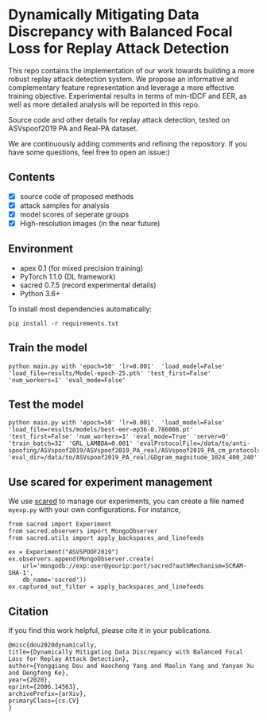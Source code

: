 # Dynamically Mitigating Data Discrepancy with Balanced Focal Loss for Replay Attack Detection

This repo contains the implementation of our work towards building a more robust replay attack detection system. We propose an informative and complementary feature representation and leverage a more effective training objective. Experimental results in terms of min-tDCF and EER, as well as more detailed analysis will be reported in this repo. 

Source code and other details for replay attack detection, tested on ASVspoof2019 PA and Real-PA dataset.

We are continuously adding comments and refining the repository. If you have some questions, feel free to open an issue:)

## Contents
- [x] source code of proposed methods 
- [x] attack samples for analysis
- [x] model scores of seperate groups
- [x] High-resolution images (in the near future)

## Environment
+ apex   0.1 (for mixed precision training)
+ PyTorch  1.1.0 (DL framework)
+ sacred 0.7.5 (record experimental details)
+ Python 3.6+ 

To install most dependencies automatically:

    pip install -r requirements.txt

## Train the model
    python main.py with 'epoch=50' 'lr=0.001'  'load_model=False' 'load_file=results/Model-epoch-25.pth' 'test_first=False' 'num_workers=1' 'eval_mode=False'

## Test the model
    python main.py with 'epoch=50' 'lr=0.001'  'load_model=False' 'load_file=results/models/best-eer-ep36-0.786008.pt' 'test_first=False' 'num_workers=1' 'eval_mode=True' 'server=0' 'train_batch=32' 'GRL_LAMBDA=0.001' 'evalProtocolFile=/data/to/anti-spoofing/ASVspoof2019/ASVspoof2019_PA_real/ASVspoof2019_PA_cm_protocols/ASVspoof2019.PA.real.cm.eval.trl.txt' 'eval_dir=/data/to/ASVspoof2019_PA_real/GDgram_magnitude_1024_400_240'

## Use scared for experiment management
We use [scared](https://github.com/IDSIA/Sacred) to manage our experiments, you can create a file named `myexp.py` with your own configurations.
For instance, 

    from sacred import Experiment
    from sacred.observers import MongoObserver
    from sacred.utils import apply_backspaces_and_linefeeds

    ex = Experiment("ASVSPOOF2019")
    ex.observers.append(MongoObserver.create(
        url='mongodb://exp:user@yourip:port/sacred?authMechanism=SCRAM-SHA-1',
        db_name='sacred'))
    ex.captured_out_filter = apply_backspaces_and_linefeeds


## Citation
If you find this work helpful, please cite it in your publications.

    @misc{dou2020dynamically,
    title={Dynamically Mitigating Data Discrepancy with Balanced Focal Loss for Replay Attack Detection},
    author={Yongqiang Dou and Haocheng Yang and Maolin Yang and Yanyan Xu and Dengfeng Ke},
    year={2020},
    eprint={2006.14563},
    archivePrefix={arXiv},
    primaryClass={cs.CV}
    }
